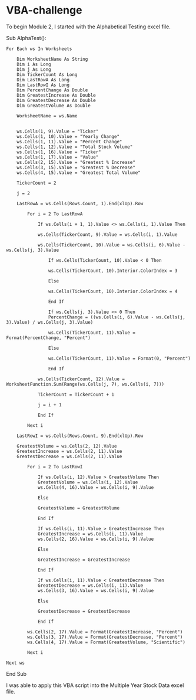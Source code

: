# VBA-challenge

To begin Module 2, I started with the Alphabetical Testing excel file.

Sub AlphaTest():

    For Each ws In Worksheets

        Dim WorksheetName As String
        Dim i As Long
        Dim j As Long
        Dim TickerCount As Long
        Dim LastRowA As Long
        Dim LastRowI As Long
        Dim PercentChange As Double
        Dim GreatestIncrease As Double
        Dim GreatestDecrease As Double
        Dim GreatestVolume As Double

        WorksheetName = ws.Name


        ws.Cells(1, 9).Value = "Ticker"
        ws.Cells(1, 10).Value = "Yearly Change"
        ws.Cells(1, 11).Value = "Percent Change"
        ws.Cells(1, 12).Value = "Total Stock Volume"
        ws.Cells(1, 16).Value = "Ticker"
        ws.Cells(1, 17).Value = "Value"
        ws.Cells(2, 15).Value = "Greatest % Increase"
        ws.Cells(3, 15).Value = "Greatest % Decrease"
        ws.Cells(4, 15).Value = "Greatest Total Volume"
        
        TickerCount = 2
        
        j = 2

        LastRowA = ws.Cells(Rows.Count, 1).End(xlUp).Row
        
            For i = 2 To LastRowA
            
                If ws.Cells(i + 1, 1).Value <> ws.Cells(i, 1).Value Then
                
                ws.Cells(TickerCount, 9).Value = ws.Cells(i, 1).Value
                
                ws.Cells(TickerCount, 10).Value = ws.Cells(i, 6).Value - ws.Cells(j, 3).Value
                
                    If ws.Cells(TickerCount, 10).Value < 0 Then
                
                    ws.Cells(TickerCount, 10).Interior.ColorIndex = 3
                
                    Else
                
                    ws.Cells(TickerCount, 10).Interior.ColorIndex = 4
                
                    End If
                    
                    If ws.Cells(j, 3).Value <> 0 Then
                    PercentChange = ((ws.Cells(i, 6).Value - ws.Cells(j, 3).Value) / ws.Cells(j, 3).Value)
                    
                    ws.Cells(TickerCount, 11).Value = Format(PercentChange, "Percent")
                    
                    Else
                    
                    ws.Cells(TickerCount, 11).Value = Format(0, "Percent")
                    
                    End If
                    
                ws.Cells(TickerCount, 12).Value = WorksheetFunction.Sum(Range(ws.Cells(j, 7), ws.Cells(i, 7)))
                
                TickerCount = TickerCount + 1
                
                j = i + 1
                
                End If
            
            Next i
            
        LastRowI = ws.Cells(Rows.Count, 9).End(xlUp).Row
        
        GreatestVolume = ws.Cells(2, 12).Value
        GreatestIncrease = ws.Cells(2, 11).Value
        GreatestDecrease = ws.Cells(2, 11).Value
        
            For i = 2 To LastRowI
            
                If ws.Cells(i, 12).Value > GreatestVolume Then
                GreatestVolume = ws.Cells(i, 12).Value
                ws.Cells(4, 16).Value = ws.Cells(i, 9).Value
                
                Else
                
                GreatestVolume = GreatestVolume
                
                End If
                
                If ws.Cells(i, 11).Value > GreatestIncrease Then
                GreatestIncrease = ws.Cells(i, 11).Value
                ws.Cells(2, 16).Value = ws.Cells(i, 9).Value
                
                Else
                
                GreatestIncrease = GreatestIncrease
                
                End If
                
                If ws.Cells(i, 11).Value < GreatestDecrease Then
                GreatestDecrease = ws.Cells(i, 11).Value
                ws.Cells(3, 16).Value = ws.Cells(i, 9).Value
                
                Else
                
                GreatestDecrease = GreatestDecrease
                
                End If
                
            ws.Cells(2, 17).Value = Format(GreatestIncrease, "Percent")
            ws.Cells(3, 17).Value = Format(GreatestDecrease, "Percent")
            ws.Cells(4, 17).Value = Format(GreatestVolume, "Scientific")
            
            Next i
            
    Next ws
        
End Sub

I was able to apply this VBA script into the Multiple Year Stock Data excel file.
